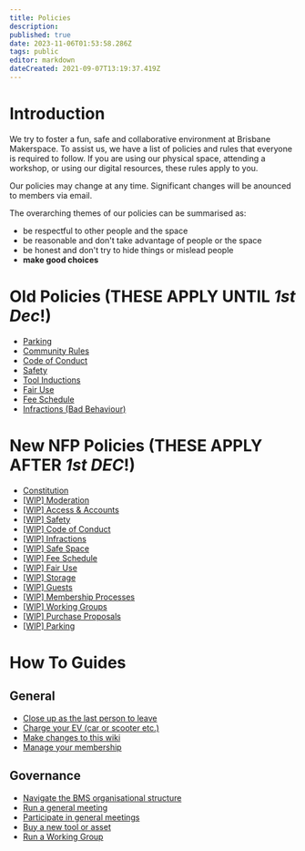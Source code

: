 ```yaml
---
title: Policies
description: 
published: true
date: 2023-11-06T01:53:58.286Z
tags: public
editor: markdown
dateCreated: 2021-09-07T13:19:37.419Z
---
```


# Introduction
We try to foster a fun, safe and collaborative environment at Brisbane Makerspace. To assist us, we have a list of policies and rules that everyone is required to follow. If you are using our physical space, attending a workshop, or using our digital resources, these rules apply to you.

Our policies may change at any time. Significant changes will be anounced to members via email.

The overarching themes of our policies can be summarised as:
* be respectful to other people and the space
* be reasonable and don't take advantage of people or the space
* be honest and don't try to hide things or mislead people
* **make good choices**

# Old Policies (THESE APPLY UNTIL *1st Dec*!)
- [Parking](/policies/parking)
- [Community Rules](/policies/communityrules)
- [Code of Conduct](/policies/codeofconduct)
- [Safety](/policies/safety)
- [Tool Inductions](/policies/inductions)
- [Fair Use](/policies/fair-use)
- [Fee Schedule](/policies/fees)
- [Infractions (Bad Behaviour)](/policies/infractions)

# New NFP Policies (THESE APPLY AFTER *1st DEC*!)
- [Constitution](/constitution)
- [[WIP] Moderation](/bylaws/moderation)
- [[WIP] Access & Accounts](/bylaws/access)
- [[WIP] Safety](/bylaws/safety)
- [[WIP] Code of Conduct](/bylaws/coc)
- [[WIP] Infractions](/bylaws/infractions)
- [[WIP] Safe Space](/bylaws/safespace)
- [[WIP] Fee Schedule](/bylaws/fees)
- [[WIP] Fair Use](/bylaws/fair-use)
- [[WIP] Storage](/bylaws/storage)
- [[WIP] Guests](/bylaws/guests)
- [[WIP] Membership Processes](/bylaws/membership-processes)
- [[WIP] Working Groups](/bylaws/working-groups)
- [[WIP] Purchase Proposals](/bylaws/purchase-proposals)
- [[WIP] Parking](/bylaws/parking)


# How To Guides
## General
- [Close up as the last person to leave](/howto/closeup)
- [Charge your EV (car or scooter etc.)](/howto/charge-an-ev)
- [Make changes to this wiki](/howto/make-wiki-changes)
- [Manage your membership](/howto/manage-membership)

## Governance
- [Navigate the BMS organisational structure](/howto/org-structure)
- [Run a general meeting](/howto/run-general-meeting)
- [Participate in general meetings](/howto/general-meetings)
- [Buy a new tool or asset](/howto/buy-something)
- [Run a Working Group](/howto/run-working-groups)